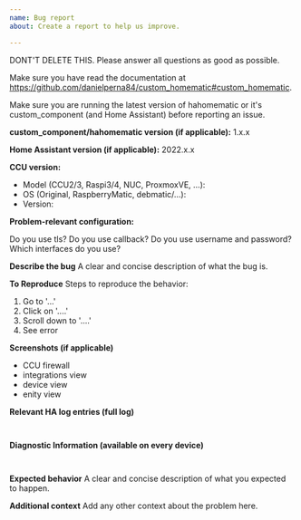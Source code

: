 ```yaml
---
name: Bug report
about: Create a report to help us improve.

---
```


DONT'T DELETE THIS.
Please answer all questions as good as possible.

Make sure you have read the documentation at https://github.com/danielperna84/custom_homematic#custom_homematic.

Make sure you are running the latest version of hahomematic or it's custom_component (and Home Assistant) before reporting an issue.


**custom_component/hahomematic version (if applicable):**
1.x.x

**Home Assistant version (if applicable):**
2022.x.x

**CCU version:**
- Model (CCU2/3, Raspi3/4, NUC, ProxmoxVE, ...):
- OS (Original, RaspberryMatic, debmatic/...):
- Version: 

**Problem-relevant configuration:**

Do you use tls?
Do you use callback?
Do you use username and password?
Which interfaces do you use?

**Describe the bug**
A clear and concise description of what the bug is.

**To Reproduce**
Steps to reproduce the behavior:
1. Go to '...'
2. Click on '....'
3. Scroll down to '....'
4. See error

**Screenshots (if applicable)**
- CCU firewall
- integrations view
- device view
- enity view

**Relevant HA log entries (full log)**
```


```

**Diagnostic Information (available on every device)**
```


```

**Expected behavior**
A clear and concise description of what you expected to happen.

**Additional context**
Add any other context about the problem here.
